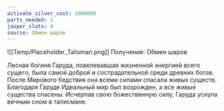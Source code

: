 ```yaml
---
activate_silver_cost: 1000000
parts_needed: 1
jasper_slots: 4
source: Обмен шаров
---
```

![[Temp/Placeholder_Talisman.png]]
Получение: Обмен шаров

Лесная богиня Гаруда, повелевавшая жизненной энергией всего сущего, была самой доброй и сострадательной среди древних богов. После Мирового бедствия она всеми силами спасала живых существ. Благодаря Гаруде Идеальный мир был возрожден, а все живые существа спасены. Исчерпав свою божественную силу, Гаруда уснула вечным сном в талисмане.
